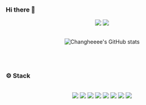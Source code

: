 ### Hi there 👋

<div align=center>
<a href="https://velog.io/@rcg0529"><img src="http://img.shields.io/badge/-velog-20C997?style=flate&logo=velog&logoColor=white"&link=https://velog.io/@rcg0529"></a>
<a href="mailto:rcg0529@gmail.com"><img src="https://img.shields.io/badge/-Mail-ea4335?style=flat&logo=Gmail&logoColor=white"></a>
<br/><br/>
  
![Changheeee's GitHub stats](https://github-readme-stats.vercel.app/api?username=changheeee&show_icons=true&theme=nord)

</div>
<br/><br/>

### ⚙️ Stack
<br/>
  
<div align=center>
<img src="https://img.shields.io/badge/Next.js-333333?style=flat&logo=Next.js&logoColor=white" />  
<img src="https://img.shields.io/badge/React-61DAFB?style=flat&logo=React&logoColor=white" />
<img src="https://img.shields.io/badge/Typescript-3178C6?style=flat&logo=Typescript&logoColor=white" />
<img src="https://img.shields.io/badge/Javascript-F7DF1E?style=flat&logo=Javascript&logoColor=white" />
<img src="https://img.shields.io/badge/Recoil-3578E5?style=flat&logo=Recoil&logoColor=white" />
<img src="https://img.shields.io/badge/HTML5-E34F26?style=flat&logo=HTML5&logoColor=white" />
<img src="https://img.shields.io/badge/CSS3-1572B6?style=flat&logo=CSS3&logoColor=white" />
<img src="https://img.shields.io/badge/Sass-CC6699?style=flat&logo=Sass&logoColor=white" />

<br/><br/>



</div>

